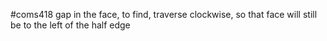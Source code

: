 #coms418 
gap in the face,
to find, traverse clockwise, so that face will still be to the left of the half edge